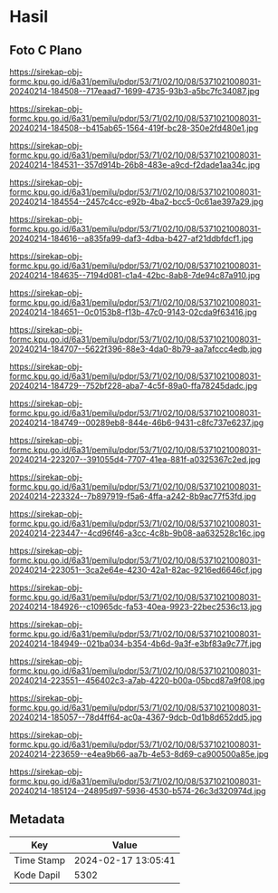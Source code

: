 # Hasil

## Foto C Plano

https://sirekap-obj-formc.kpu.go.id/6a31/pemilu/pdpr/53/71/02/10/08/5371021008031-20240214-184508--717eaad7-1699-4735-93b3-a5bc7fc34087.jpg

https://sirekap-obj-formc.kpu.go.id/6a31/pemilu/pdpr/53/71/02/10/08/5371021008031-20240214-184508--b415ab65-1564-419f-bc28-350e2fd480e1.jpg

https://sirekap-obj-formc.kpu.go.id/6a31/pemilu/pdpr/53/71/02/10/08/5371021008031-20240214-184531--357d914b-26b8-483e-a9cd-f2dade1aa34c.jpg

https://sirekap-obj-formc.kpu.go.id/6a31/pemilu/pdpr/53/71/02/10/08/5371021008031-20240214-184554--2457c4cc-e92b-4ba2-bcc5-0c61ae397a29.jpg

https://sirekap-obj-formc.kpu.go.id/6a31/pemilu/pdpr/53/71/02/10/08/5371021008031-20240214-184616--a835fa99-daf3-4dba-b427-af21ddbfdcf1.jpg

https://sirekap-obj-formc.kpu.go.id/6a31/pemilu/pdpr/53/71/02/10/08/5371021008031-20240214-184635--7194d081-c1a4-42bc-8ab8-7de94c87a910.jpg

https://sirekap-obj-formc.kpu.go.id/6a31/pemilu/pdpr/53/71/02/10/08/5371021008031-20240214-184651--0c0153b8-f13b-47c0-9143-02cda9f63416.jpg

https://sirekap-obj-formc.kpu.go.id/6a31/pemilu/pdpr/53/71/02/10/08/5371021008031-20240214-184707--5622f396-88e3-4da0-8b79-aa7afccc4edb.jpg

https://sirekap-obj-formc.kpu.go.id/6a31/pemilu/pdpr/53/71/02/10/08/5371021008031-20240214-184729--752bf228-aba7-4c5f-89a0-ffa78245dadc.jpg

https://sirekap-obj-formc.kpu.go.id/6a31/pemilu/pdpr/53/71/02/10/08/5371021008031-20240214-184749--00289eb8-844e-46b6-9431-c8fc737e6237.jpg

https://sirekap-obj-formc.kpu.go.id/6a31/pemilu/pdpr/53/71/02/10/08/5371021008031-20240214-223207--391055d4-7707-41ea-881f-a0325367c2ed.jpg

https://sirekap-obj-formc.kpu.go.id/6a31/pemilu/pdpr/53/71/02/10/08/5371021008031-20240214-223324--7b897919-f5a6-4ffa-a242-8b9ac77f53fd.jpg

https://sirekap-obj-formc.kpu.go.id/6a31/pemilu/pdpr/53/71/02/10/08/5371021008031-20240214-223447--4cd96f46-a3cc-4c8b-9b08-aa632528c16c.jpg

https://sirekap-obj-formc.kpu.go.id/6a31/pemilu/pdpr/53/71/02/10/08/5371021008031-20240214-223051--3ca2e64e-4230-42a1-82ac-9216ed6646cf.jpg

https://sirekap-obj-formc.kpu.go.id/6a31/pemilu/pdpr/53/71/02/10/08/5371021008031-20240214-184926--c10965dc-fa53-40ea-9923-22bec2536c13.jpg

https://sirekap-obj-formc.kpu.go.id/6a31/pemilu/pdpr/53/71/02/10/08/5371021008031-20240214-184949--021ba034-b354-4b6d-9a3f-e3bf83a9c77f.jpg

https://sirekap-obj-formc.kpu.go.id/6a31/pemilu/pdpr/53/71/02/10/08/5371021008031-20240214-223551--456402c3-a7ab-4220-b00a-05bcd87a9f08.jpg

https://sirekap-obj-formc.kpu.go.id/6a31/pemilu/pdpr/53/71/02/10/08/5371021008031-20240214-185057--78d4ff64-ac0a-4367-9dcb-0d1b8d652dd5.jpg

https://sirekap-obj-formc.kpu.go.id/6a31/pemilu/pdpr/53/71/02/10/08/5371021008031-20240214-223659--e4ea9b66-aa7b-4e53-8d69-ca900500a85e.jpg

https://sirekap-obj-formc.kpu.go.id/6a31/pemilu/pdpr/53/71/02/10/08/5371021008031-20240214-185124--24895d97-5936-4530-b574-26c3d320974d.jpg


## Metadata

| Key        | Value               |
| ---------- | ------------------- |
| Time Stamp | 2024-02-17 13:05:41 |
| Kode Dapil | 5302                |



